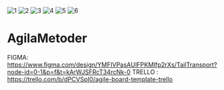 ![1](https://github.com/user-attachments/assets/5db85ab5-c57b-44c1-a823-d38e2154563b)
![2](https://github.com/user-attachments/assets/172ddd75-b4a1-48c8-9807-75d532a88fdc)
![3](https://github.com/user-attachments/assets/2e4e3dc8-9479-4aea-8ddd-50b06c52150c)
![4](https://github.com/user-attachments/assets/505959ba-e8bd-4242-ae28-c23c77f1a455)
![5](https://github.com/user-attachments/assets/19093d3d-2a64-41a6-9dd0-2768db2beb18)
![6](https://github.com/user-attachments/assets/ee0bc83b-8fb9-4ccf-8a98-3a128bd3f5b1)

# AgilaMetoder

FIGMA: https://www.figma.com/design/YMFIVPasAUlFPKMIfp2rXs/TailTransport?node-id=0-1&p=f&t=kArWJSFRcT34rcNk-0
TRELLO : https://trello.com/b/dPCVSpI0/agile-board-template-trello
